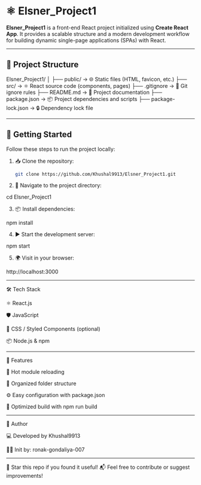 # ⚛️ Elsner_Project1

**Elsner_Project1** is a front-end React project initialized using **Create React App**. It provides a scalable structure and a modern development workflow for building dynamic single-page applications (SPAs) with React.

---

## 📁 Project Structure

Elsner_Project1/ │ ├── public/               → 🌐 Static files (HTML, favicon, etc.) ├── src/                  → ⚛️ React source code (components, pages) ├── .gitignore            → 📄 Git ignore rules ├── README.md             → 📘 Project documentation ├── package.json          → 📦 Project dependencies and scripts ├── package-lock.json     → 🔒 Dependency lock file

---

## 🚀 Getting Started

Follow these steps to run the project locally:

1. 📥 Clone the repository:
   ```bash
   git clone https://github.com/Khushal9913/Elsner_Project1.git

2. 📂 Navigate to the project directory:

cd Elsner_Project1


3. 📦 Install dependencies:

npm install


4. ▶️ Start the development server:

npm start


5. 🌍 Visit in your browser:

http://localhost:3000




---

🛠️ Tech Stack

⚛️ React.js

🛡️ JavaScript

🎨 CSS / Styled Components (optional)

📦 Node.js & npm



---

📌 Features

🔄 Hot module reloading

📁 Organized folder structure

⚙️ Easy configuration with package.json

🚀 Optimized build with npm run build

---

👤 Author

💻 Developed by Khushal9913

🧑‍💻 Init by: ronak-gondaliya-007

---

🌟 Star this repo if you found it useful!
📬 Feel free to contribute or suggest improvements!
